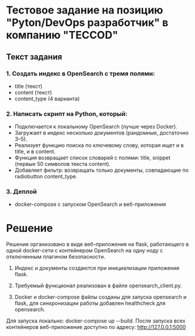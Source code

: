 # Тестовое задание на позицию "Pyton/DevOps разработчик" в компанию "TECCOD"

## Текст задания
### 1. Создать индекс в OpenSearch с тремя полями:
- title (текст)
- content (текст)
- content_type (4 варианта)

### 2. Написать скрипт на Python, который:
- Подключается к локальному OpenSearch (лучше через Docker).
- Загружает в индекс несколько документов (рандомные, достаточно 3–5).
- Реализует функцию поиска по ключевому слову, которая ищет и в title, и в content.
- Функция возвращает список словарей с полями: title, snippet (первые 50 символов текста content).
- Добавляет фильтр: возвращать только документы, совпадающие по radiobutton content_type.

### 3. Деплой
- docker-compose с запуском OpenSearch и веб-приложения

# Решение

Решение организовано в виде веб-приложения на flask, работающего в одной docker-сети с контейнером OpenSearch на одну ноду с отключенным плагином безопасности.

1. Индекс и документы создаются при инициализации приложения flask.

2. Требуемый функционал реализован в файле opensearch_client.py.

3. Docker и docker-compose файлы созданы для запуска opensearch и flask, для синхронизации работы добавлен healthcheck для opensearch.

Для запуска локально: docker-compose up --build. После запуска всех контейнеров веб-приложение доступно по адресу: http://127.0.0.1:5000 